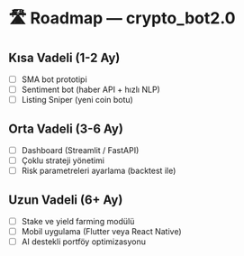 # 🛣️ Roadmap — crypto_bot2.0

## Kısa Vadeli (1-2 Ay)
- [ ] SMA bot prototipi
- [ ] Sentiment bot (haber API + hızlı NLP)
- [ ] Listing Sniper (yeni coin botu)

## Orta Vadeli (3-6 Ay)
- [ ] Dashboard (Streamlit / FastAPI)
- [ ] Çoklu strateji yönetimi
- [ ] Risk parametreleri ayarlama (backtest ile)

## Uzun Vadeli (6+ Ay)
- [ ] Stake ve yield farming modülü
- [ ] Mobil uygulama (Flutter veya React Native)
- [ ] AI destekli portföy optimizasyonu
